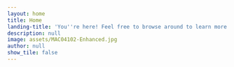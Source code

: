 ```yaml
---
layout: home
title: Home
landing-title: 'You''re here! Feel free to browse around to learn more about my projects & hobbies!'
description: null
image: assets/MAC04102-Enhanced.jpg
author: null
show_tile: false
---
```

